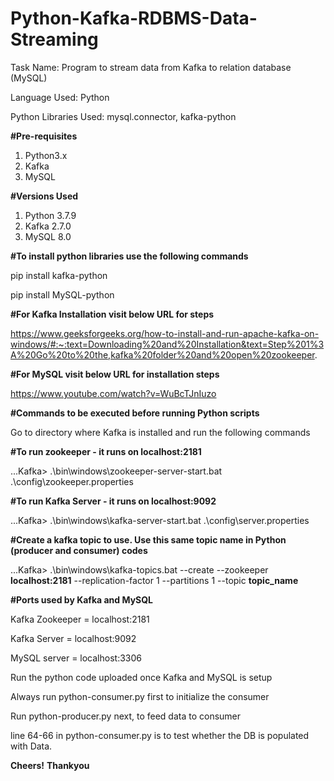 # Python-Kafka-RDBMS-Data-Streaming
Task Name: Program to stream data from Kafka to relation database (MySQL)

Language Used: Python

Python Libraries Used: mysql.connector, kafka-python

**#Pre-requisites**
1. Python3.x 
2. Kafka
3. MySQL

**#Versions Used**
1. Python 3.7.9
2. Kafka 2.7.0 
3. MySQL 8.0

**#To install python libraries use the following commands**

pip install kafka-python

pip install MySQL-python

**#For Kafka Installation visit below URL for steps**

https://www.geeksforgeeks.org/how-to-install-and-run-apache-kafka-on-windows/#:~:text=Downloading%20and%20Installation&text=Step%201%3A%20Go%20to%20the,kafka%20folder%20and%20open%20zookeeper.

**#For MySQL visit below URL for installation steps**

https://www.youtube.com/watch?v=WuBcTJnIuzo


**#Commands to be executed before running Python scripts**

Go to directory where Kafka is installed and run the following commands

**#To run zookeeper - it runs on **localhost:2181****

...Kafka> .\bin\windows\zookeeper-server-start.bat .\config\zookeeper.properties

**#To run Kafka Server - it runs on **localhost:9092****

...Kafka> .\bin\windows\kafka-server-start.bat .\config\server.properties

**#Create a kafka topic to use. Use this same topic name in Python (producer and consumer) codes**

...Kafka> .\bin\windows\kafka-topics.bat --create --zookeeper **localhost:2181** --replication-factor 1 --partitions 1 --topic **topic_name**

**#Ports used by Kafka and MySQL**

Kafka Zookeeper = localhost:2181

Kafka Server = localhost:9092

MySQL server = localhost:3306

Run the python code uploaded once Kafka and MySQL is setup

Always run python-consumer.py first to initialize the consumer

Run python-producer.py next, to feed data to consumer

line 64-66 in python-consumer.py is to test whether the DB is populated with Data.

**Cheers!**
**Thankyou**
